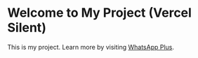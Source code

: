 </head>
<body>
    <h1>Welcome to My Project (Vercel Silent)</h1>
    <p>This is my project. Learn more by visiting <a href="http://whatplusapp.com/" target="_blank">WhatsApp Plus</a>.</p>
</body>
</html>
